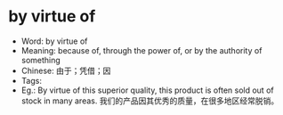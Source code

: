 # by virtue of

- Word: by virtue of
- Meaning: because of, through the power of, or by the authority of something
- Chinese: 由于；凭借；因
- Tags: 
- Eg.: By virtue of this superior quality, this product is often sold out of stock in many areas. 我们的产品因其优秀的质量，在很多地区经常脱销。
